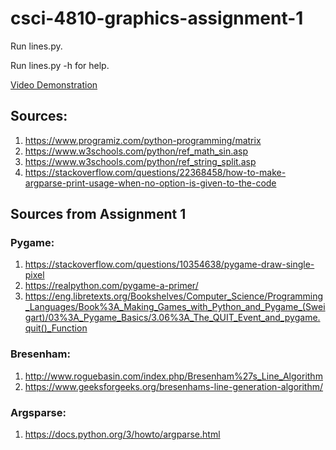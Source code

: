 # csci-4810-graphics-assignment-1
Run lines.py.

Run lines.py -h for help.

[Video Demonstration](https://youtu.be/sRYTAZT58OA)

## Sources:
1. https://www.programiz.com/python-programming/matrix
2. https://www.w3schools.com/python/ref_math_sin.asp
3. https://www.w3schools.com/python/ref_string_split.asp
4. https://stackoverflow.com/questions/22368458/how-to-make-argparse-print-usage-when-no-option-is-given-to-the-code

## Sources from Assignment 1
### Pygame:
1. https://stackoverflow.com/questions/10354638/pygame-draw-single-pixel
2. https://realpython.com/pygame-a-primer/
3. https://eng.libretexts.org/Bookshelves/Computer_Science/Programming_Languages/Book%3A_Making_Games_with_Python_and_Pygame_(Sweigart)/03%3A_Pygame_Basics/3.06%3A_The_QUIT_Event_and_pygame.quit()_Function

### Bresenham:
1. http://www.roguebasin.com/index.php/Bresenham%27s_Line_Algorithm
2. https://www.geeksforgeeks.org/bresenhams-line-generation-algorithm/

### Argsparse:
1. https://docs.python.org/3/howto/argparse.html